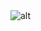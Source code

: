 <div>
    <img style="width: auto;" alt="alt" src="https://github-readme-stats.vercel.app/api?username=teclang&count_private=true&show_icons=true&theme=default">
</div>
